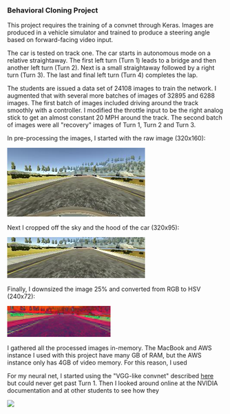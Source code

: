 ### Behavioral Cloning Project

This project requires the training of a convnet through Keras.  Images are produced in a vehicle simulator and trained to produce a steering angle based on forward-facing video input.

The car is tested on track one.  The car starts in autonomous mode on a relative straightaway.  The first left turn (Turn 1) leads to a bridge and then another left turn (Turn 2).  Next is a small straightaway followed by a right turn (Turn 3).  The last and final left turn (Turn 4) completes the lap.  

The students are issued a data set of 24108 images to train the network.  I augmented that with several more batches of images of 32895 and 6288 images.  The first batch of images included driving around the track smoothly with a controller.  I modified the throttle input to be the right analog stick to get an almost constant 20 MPH around the track.  The second batch of images were all "recovery" images of Turn 1, Turn 2 and Turn 3.
 
In pre-processing the images, I started with the raw image (320x160):

![](sample_raw.jpg)

Next I cropped off the sky and the hood of the car (320x95):

![](sample_crop.jpg)

Finally, I downsized the image 25% and converted from RGB to HSV (240x72):

![](sample_convert.jpg)

I gathered all the processed images in-memory.  The MacBook and AWS instance I used with this project have many GB of RAM, but the AWS instance only has 4GB of video memory.  For this reason, I used  

For my neural net, I started using the "VGG-like convnet" described [here](https://keras.io/getting-started/sequential-model-guide/) but could never get past Turn 1.  Then I looked around online at the NVIDIA documentation and at other students to see how they   

![](auto_mode.gif)
